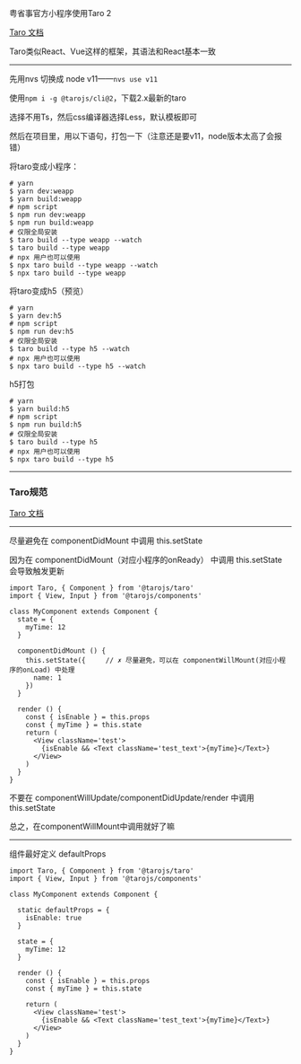 粤省事官方小程序使用Taro 2

[Taro 文档](https://taro-docs.jd.com/docs/2.x/)

Taro类似React、Vue这样的框架，其语法和React基本一致

---

先用nvs 切换成 node v11——`nvs use v11`

使用`npm i -g @tarojs/cli@2`，下载2.x最新的taro

选择不用Ts，然后css编译器选择Less，默认模板即可

然后在项目里，用以下语句，打包一下（注意还是要v11，node版本太高了会报错）

将taro变成小程序：

```
# yarn
$ yarn dev:weapp
$ yarn build:weapp
# npm script
$ npm run dev:weapp
$ npm run build:weapp
# 仅限全局安装
$ taro build --type weapp --watch
$ taro build --type weapp
# npx 用户也可以使用
$ npx taro build --type weapp --watch
$ npx taro build --type weapp
```

将taro变成h5（预览）

```
# yarn
$ yarn dev:h5
# npm script
$ npm run dev:h5
# 仅限全局安装
$ taro build --type h5 --watch
# npx 用户也可以使用
$ npx taro build --type h5 --watch
```

h5打包

```
# yarn
$ yarn build:h5
# npm script
$ npm run build:h5
# 仅限全局安装
$ taro build --type h5
# npx 用户也可以使用
$ npx taro build --type h5
```

---

### Taro规范

[Taro 文档](https://taro-docs.jd.com/docs/2.x/spec-for-taro)

---

尽量避免在 componentDidMount 中调用 this.setState

因为在 componentDidMount（对应小程序的onReady） 中调用 this.setState 会导致触发更新

```
import Taro, { Component } from '@tarojs/taro'
import { View, Input } from '@tarojs/components'

class MyComponent extends Component {
  state = {
    myTime: 12
  }
  
  componentDidMount () {
    this.setState({     // ✗ 尽量避免，可以在 componentWillMount(对应小程序的onLoad) 中处理
      name: 1
    })
  }
  
  render () {
    const { isEnable } = this.props
    const { myTime } = this.state
    return (
      <View className='test'>
        {isEnable && <Text className='test_text'>{myTime}</Text>}
      </View>
    )
  }
}
```

不要在 componentWillUpdate/componentDidUpdate/render 中调用 this.setState

总之，在componentWillMount中调用就好了嘛

---

组件最好定义 defaultProps

```
import Taro, { Component } from '@tarojs/taro'
import { View, Input } from '@tarojs/components'

class MyComponent extends Component {

  static defaultProps = {
    isEnable: true
  }
  
  state = {
    myTime: 12
  }
  
  render () {
    const { isEnable } = this.props
    const { myTime } = this.state

    return (
      <View className='test'>
        {isEnable && <Text className='test_text'>{myTime}</Text>}
      </View>
    )
  }
}
```